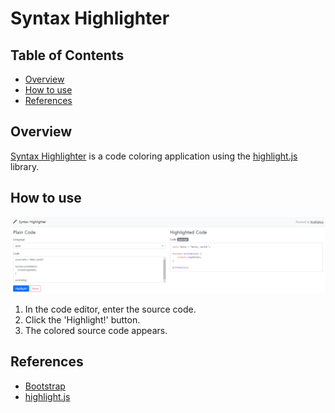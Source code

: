 # Syntax Highlighter

## Table of Contents

- [Overview](#overview)
- [How to use](#how-to-use)
- [References](#references)

## Overview

[Syntax Highlighter](https://www.radia.me/syntax-highlighter/) is a code coloring application using the [highlight.js](https://highlightjs.org/) library.

## How to use

![imgs](samples/screenshot_intro_01_default.png)

1. In the code editor, enter the source code.
2. Click the 'Highlight!' button.
3. The colored source code appears.

## References

- [Bootstrap](https://getbootstrap.com/)
- [highlight.js](https://highlightjs.org/)
